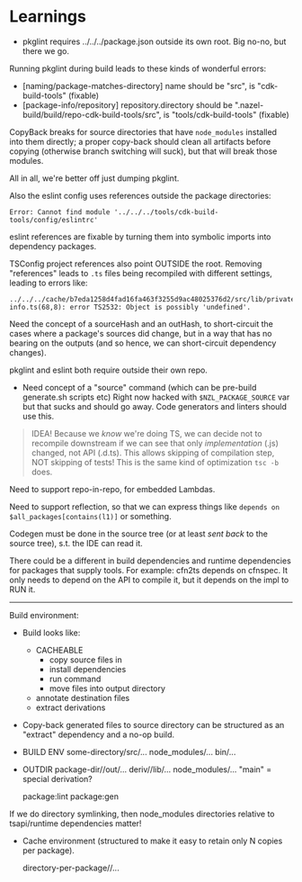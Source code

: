 Learnings
============

- pkglint requires ../../../package.json outside its own root. Big no-no, but there we go.

Running pkglint during build leads to these kinds of wonderful errors:

- [naming/package-matches-directory] name should be "src", is "cdk-build-tools" (fixable)
- [package-info/repository] repository.directory should be ".nazel-build/build/repo-cdk-build-tools/src", is "tools/cdk-build-tools" (fixable)

CopyBack breaks for source directories that have `node_modules` installed into them directly;
a proper copy-back should clean all artifacts before copying (otherwise branch switching
will suck), but that will break those modules.

All in all, we're better off just dumping pkglint.

Also the eslint config uses references outside the package directories:

    Error: Cannot find module '../../../tools/cdk-build-tools/config/eslintrc'

eslint references are fixable by turning them into symbolic imports into dependency packages.

TSConfig project references also point OUTSIDE the root.  Removing "references"
leads to `.ts` files being recompiled with different settings, leading to errors like:

    ../../../cache/b7eda1258d4fad16fa463f3255d9ac48025376d2/src/lib/private/runtime-info.ts(68,8): error TS2532: Object is possibly 'undefined'.

Need the concept of a sourceHash and an outHash, to short-circuit
the cases where a package's sources did change, but in a way that
has no bearing on the outputs (and so hence, we can short-circuit
dependency changes).

pkglint and eslint both require outside their own repo.


- Need concept of a "source" command (which can be pre-build generate.sh scripts etc)
  Right now hacked with `$NZL_PACKAGE_SOURCE` var but that sucks and
  should go away. Code generators and linters should use this.


> IDEA! Because we *know* we're doing TS, we can decide not to recompile downstream if we can see that only
> *implementation* (.js) changed, not API (.d.ts). This allows skipping of compilation step, NOT skipping of tests!
> This is the same kind of optimization `tsc -b` does.

Need to support repo-in-repo, for embedded Lambdas.

Need to support reflection, so that we can express things like `depends on $all_packages[contains(l1)]` or
something.


Codegen must be done in the source tree (or at least *sent back* to the source tree), s.t.
the IDE can read it.


There could be a different in build dependencies and runtime dependencies
for packages that supply tools. For example: cfn2ts depends on cfnspec. It
only needs to depend on the API to compile it, but it depends on the impl
to RUN it.


----------------------------------------------------------

Build environment:

- Build looks like:
  * CACHEABLE
    * copy source files in
    * install dependencies
    * run command
    * move files into output directory
  * annotate destination files
  * extract derivations

- Copy-back generated files to source directory can be structured as an
  "extract" dependency and a no-op build.


- BUILD ENV
  some-directory/src/...
                 node_modules/...
                 bin/...

- OUTDIR
  package-dir/<src-hash>/out/...
                         deriv/<id>/lib/...
                                    node_modules/...
                               "main" = special derivation?

  package:lint
  package:gen

If we do directory symlinking, then node_modules directories relative to
tsapi/runtime dependencies matter!

- Cache environment (structured to make it easy to retain only N copies
  per package).

   directory-per-package/<hash>/...
